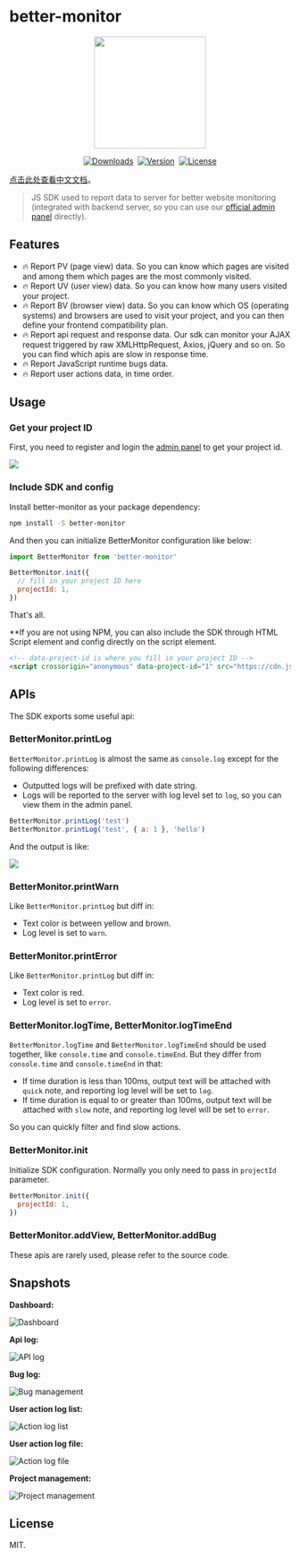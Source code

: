 # better-monitor

<div align="center" style="display: flex;align-items: center;justify-content: center;gap:8px;">
  <img style="width:200px;" src="https://github.com/Yakima-Teng/better-monitor/raw/main/attachments/logo.svg">
</div>

<p align="center" style="display: flex;align-items: center;justify-content: center;gap:8px;">
  <a href="https://npmcharts.com/compare/better-monitor?minimal=true">
    <img src="https://img.shields.io/npm/dm/better-monitor.svg" alt="Downloads">
  </a>
  <a href="https://www.npmjs.com/package/better-monitor">
    <img src="https://img.shields.io/npm/v/better-monitor.svg" alt="Version">
  </a>
  <a href="https://www.npmjs.com/package/better-monitor">
    <img src="https://img.shields.io/npm/l/better-monitor.svg" alt="License">
  </a>
</p>

[点击此处查看中文文档](https://yakima-teng.github.io/better-monitor/)。

> JS SDK used to report data to server for better website monitoring (integrated with backend server, so you can use our [official admin panel](https://www.verybugs.com/admin/) directly).

## Features

- 🔥 Report PV (page view) data. So you can know which pages are visited and among them which pages are the most commonly visited.
- 🔥 Report UV (user view) data. So you can know how many users visited your project.
- 🔥 Report BV (browser view) data. So you can know which OS (operating systems) and browsers are used to visit your project, and you can then define your frontend compatibility plan.
- 🔥 Report api request and response data. Our sdk can monitor your AJAX request triggered by raw XMLHttpRequest, Axios, jQuery and so on. So you can find which apis are slow in response time.
- 🔥 Report JavaScript runtime bugs data.
- 🔥 Report user actions data, in time order.

## Usage

### Get your project ID

First, you need to register and login the [admin panel](https://www.verybugs.com/admin/) to get your project id.

![](https://github.com/Yakima-Teng/better-monitor/raw/main/attachments/get-project-id.png)

### Include SDK and config

Install better-monitor as your package dependency:

```bash
npm install -S better-monitor
```

And then you can initialize BetterMonitor configuration like below:

```javascript
import BetterMonitor from 'better-monitor'

BetterMonitor.init({
  // fill in your project ID here
  projectId: 1,
})
```

That's all.

**If you are not using NPM, you can also include the SDK through HTML Script element and config directly on the script element.

```html
<!-- data-project-id is where you fill in your project ID -->
<script crossorigin="anonymous" data-project-id="1" src="https://cdn.jsdelivr.net/npm/better-monitor@0.0.4/dist/better-monitor.min.js"></script>
```

## APIs

The SDK exports some useful api:

### BetterMonitor.printLog

`BetterMonitor.printLog` is almost the same as `console.log` except for the following differences:

- Outputted logs will be prefixed with date string.
- Logs will be reported to the server with log level set to `log`, so you can view them in the admin panel.

```javascript
BetterMonitor.printLog('test')
BetterMonitor.printLog('test', { a: 1 }, 'hello')
```

And the output is like:

![](https://github.com/Yakima-Teng/better-monitor/raw/main/attachments/log-api-example.png)

### BetterMonitor.printWarn

Like `BetterMonitor.printLog` but diff in:

- Text color is between yellow and brown.
- Log level is set to `warn`.

### BetterMonitor.printError

Like `BetterMonitor.printLog` but diff in:

- Text color is red.
- Log level is set to `error`.

### BetterMonitor.logTime, BetterMonitor.logTimeEnd

`BetterMonitor.logTime` and `BetterMonitor.logTimeEnd` should be used together, like `console.time` and `console.timeEnd`. But they differ from `console.time` and `console.timeEnd` in that:

- If time duration is less than 100ms, output text will be attached with `quick` note, and reporting log level will be set to `log`.
- If time duration is equal to or greater than 100ms, output text will be attached with `slow` note, and reporting log level will be set to `error`.

So you can quickly filter and find slow actions.

### BetterMonitor.init

Initialize SDK configuration. Normally you only need to pass in `projectId` parameter.

```javascript
BetterMonitor.init({
  projectId: 1,
})
```

### BetterMonitor.addView, BetterMonitor.addBug

These apis are rarely used, please refer to the source code.

## Snapshots

**Dashboard:**

![Dashboard](https://github.com/Yakima-Teng/better-monitor/raw/main/attachments/dashboard.png)

**Api log:**

![API log](https://github.com/Yakima-Teng/better-monitor/raw/main/attachments/api-log.png)

**Bug log:**

![Bug management](https://github.com/Yakima-Teng/better-monitor/raw/main/attachments/bug-log.png)

**User action log list:**

![Action log list](https://github.com/Yakima-Teng/better-monitor/raw/main/attachments/action-log.png)

**User action log file:**

![Action log file](https://github.com/Yakima-Teng/better-monitor/raw/main/attachments/action-log-file.png)

**Project management:**

![Project management](https://github.com/Yakima-Teng/better-monitor/raw/main/attachments/project-management.png)

## License

MIT.
